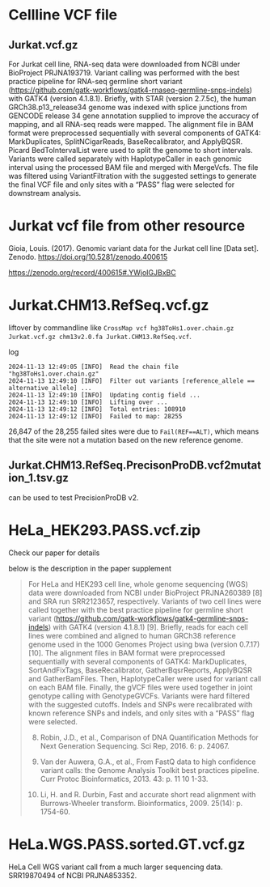 # Cellline VCF file

## Jurkat.vcf.gz

For Jurkat cell line, RNA-seq data were downloaded from NCBI under BioProject PRJNA193719. Variant calling was performed with the best practice pipeline for RNA-seq germline short variant (https://github.com/gatk-workflows/gatk4-rnaseq-germline-snps-indels) with GATK4 (version 4.1.8.1). Briefly, with STAR (version 2.7.5c), the human GRCh38.p13_release34 genome was indexed with splice junctions from GENCODE release 34 gene annotation supplied to improve the accuracy of mapping, and all RNA-seq reads were mapped. The alignment file in BAM format were preprocessed sequentially with several components of GATK4: MarkDuplicates, SplitNCigarReads, BaseRecalibrator, and ApplyBQSR. Picard BedToIntervalList were used to split the genome to short intervals. Variants were called separately with HaplotypeCaller in each genomic interval using the processed BAM file and merged with MergeVcfs. The file was filtered using VariantFiltration with the suggested settings to generate the final VCF file and only sites with a “PASS” flag were selected for downstream analysis.

# Jurkat vcf file from other resource
Gioia, Louis. (2017). Genomic variant data for the Jurkat cell line [Data set]. Zenodo. https://doi.org/10.5281/zenodo.400615

https://zenodo.org/record/400615#.YWjoIGJBxBC


# Jurkat.CHM13.RefSeq.vcf.gz
liftover by commandline like `CrossMap vcf hg38ToHs1.over.chain.gz Jurkat.vcf.gz chm13v2.0.fa Jurkat.CHM13.RefSeq.vcf`. 

log 
```
2024-11-13 12:49:05 [INFO]  Read the chain file "hg38ToHs1.over.chain.gz"
2024-11-13 12:49:10 [INFO]  Filter out variants [reference_allele == alternative_allele] ...
2024-11-13 12:49:10 [INFO]  Updating contig field ...
2024-11-13 12:49:10 [INFO]  Lifting over ...
2024-11-13 12:49:12 [INFO]  Total entries: 108910
2024-11-13 12:49:12 [INFO]  Failed to map: 28255
```
26,847 of the 28,255 failed sites were due to `Fail(REF==ALT)`, which means that the site were not a mutation based on the new reference genome.

## Jurkat.CHM13.RefSeq.PrecisonProDB.vcf2mutation_1.tsv.gz

can be used to test PrecisionProDB v2.

# HeLa_HEK293.PASS.vcf.zip

Check our paper for details

below is the description in the paper supplement
  > For HeLa and HEK293 cell line, whole genome sequencing (WGS) data were downloaded from NCBI under BioProject PRJNA260389 [8] and SRA run SRR2123657, respectively. Variants of two cell lines were called together with the best practice pipeline for germline short variant (https://github.com/gatk-workflows/gatk4-germline-snps-indels) with GATK4 (version 4.1.8.1) [9]. Briefly, reads for each cell lines were combined and aligned to human GRCh38 reference genome used in the 1000 Genomes Project using bwa (version 0.7.17) [10]. The alignment files in BAM format were preprocessed sequentially with several components of GATK4: MarkDuplicates, SortAndFixTags, BaseRecalibrator, GatherBqsrReports, ApplyBQSR and GatherBamFiles. Then, HaplotypeCaller were used for variant call on each BAM file. Finally, the gVCF files were used together in joint genotype calling with GenotypeGVCFs. Variants were hard filtered with the suggested cutoffs. Indels and SNPs were recalibrated with known reference SNPs and indels, and only sites with a “PASS” flag were selected.
> 
> 8.	Robin, J.D., et al., Comparison of DNA Quantification Methods for Next Generation Sequencing. Sci Rep, 2016. 6: p. 24067.
> 
> 9.	Van der Auwera, G.A., et al., From FastQ data to high confidence variant calls: the Genome Analysis Toolkit best practices pipeline. Curr Protoc Bioinformatics, 2013. 43: p. 11 10 1-33.
> 
> 10.	Li, H. and R. Durbin, Fast and accurate short read alignment with Burrows-Wheeler transform. Bioinformatics, 2009. 25(14): p. 1754-60.

# HeLa.WGS.PASS.sorted.GT.vcf.gz
HeLa Cell WGS variant call from a much larger sequencing data. SRR19870494 of NCBI PRJNA853352.
